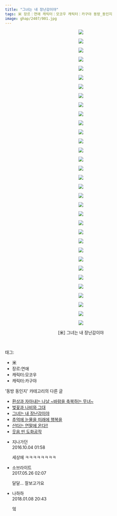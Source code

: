 ```yaml
---
title: "그녀는 내 장난감이야"
tags: 米 장르：연애 캐릭터：모코우 캐릭터：카구야 동방_동인지
image: ghap/2407/001.jpg
---
```

<div class="article">
<p style="text-align: center; clear: none; float: none;"><img src="{{ site.nasurl }}/ghap/2407/001.jpg"/></p>
<p style="text-align: center; clear: none; float: none;"><img src="{{ site.nasurl }}/ghap/2407/002.jpg"/></p>
<p style="text-align: center; clear: none; float: none;"><img src="{{ site.nasurl }}/ghap/2407/003.jpg"/></p>
<p style="text-align: center; clear: none; float: none;"><img src="{{ site.nasurl }}/ghap/2407/004.jpg"/></p>
<p style="text-align: center; clear: none; float: none;"><img src="{{ site.nasurl }}/ghap/2407/005.jpg"/></p>
<p style="text-align: center; clear: none; float: none;"><img src="{{ site.nasurl }}/ghap/2407/006.jpg"/></p>
<p style="text-align: center; clear: none; float: none;"><img src="{{ site.nasurl }}/ghap/2407/007.jpg"/></p>
<p style="text-align: center; clear: none; float: none;"><img src="{{ site.nasurl }}/ghap/2407/008.jpg"/></p>
<p style="text-align: center; clear: none; float: none;"><img src="{{ site.nasurl }}/ghap/2407/009.jpg"/></p>
<p style="text-align: center; clear: none; float: none;"><img src="{{ site.nasurl }}/ghap/2407/010.jpg"/></p>
<p style="text-align: center; clear: none; float: none;"><img src="{{ site.nasurl }}/ghap/2407/011.jpg"/></p>
<p style="text-align: center; clear: none; float: none;"><img src="{{ site.nasurl }}/ghap/2407/012.jpg"/></p>
<p style="text-align: center; clear: none; float: none;"><img src="{{ site.nasurl }}/ghap/2407/013.jpg"/></p>
<p style="text-align: center; clear: none; float: none;"><img src="{{ site.nasurl }}/ghap/2407/014.jpg"/></p>
<p style="text-align: center; clear: none; float: none;"><img src="{{ site.nasurl }}/ghap/2407/015.jpg"/></p>
<p style="text-align: center; clear: none; float: none;"><img src="{{ site.nasurl }}/ghap/2407/016.jpg"/></p>
<p style="text-align: center; clear: none; float: none;"><img src="{{ site.nasurl }}/ghap/2407/017.jpg"/></p>
<p style="text-align: center; clear: none; float: none;"><img src="{{ site.nasurl }}/ghap/2407/018.jpg"/></p>
<p style="text-align: center; clear: none; float: none;"><img src="{{ site.nasurl }}/ghap/2407/019.jpg"/></p>
<p style="text-align: center; clear: none; float: none;"><img src="{{ site.nasurl }}/ghap/2407/020.jpg"/></p>
<p style="text-align: center; clear: none; float: none;"><img src="{{ site.nasurl }}/ghap/2407/021.jpg"/></p>
<p style="text-align: center; clear: none; float: none;"><img src="{{ site.nasurl }}/ghap/2407/022.jpg"/></p>
<p style="text-align: center; clear: none; float: none;"><img src="{{ site.nasurl }}/ghap/2407/023.jpg"/></p>
<p style="text-align: center; clear: none; float: none;"><img src="{{ site.nasurl }}/ghap/2407/024.jpg"/></p>
<p style="text-align: center; clear: none; float: none;"><img src="{{ site.nasurl }}/ghap/2407/025.jpg"/></p>
<p style="text-align: center; clear: none; float: none;"><img src="{{ site.nasurl }}/ghap/2407/026.jpg"/></p>
<p style="text-align: center; clear: none; float: none;"><img src="{{ site.nasurl }}/ghap/2407/027.jpg"/></p>
<p style="text-align: center; clear: none; float: none;"><img src="{{ site.nasurl }}/ghap/2407/028.jpg"/></p>
<p style="text-align: center; clear: none; float: none;"><img src="{{ site.nasurl }}/ghap/2407/029.jpg"/></p>
<p style="text-align: center; clear: none; float: none;"><img src="{{ site.nasurl }}/ghap/2407/030.jpg"/></p>
<p style="text-align: center; clear: none; float: none;"><img src="{{ site.nasurl }}/ghap/2407/031.jpg"/></p>
<p style="text-align: center; clear: none; float: none;"><img src="{{ site.nasurl }}/ghap/2407/032.jpg"/></p>
<p style="text-align: center; clear: none; float: none;"><img src="{{ site.nasurl }}/ghap/2407/033.jpg"/></p>
<p style="text-align: center; clear: none; float: none;">[米] 그녀는 내 장난감이야</p>
<p><br/></p>
</div><div class="tagTrail">
<p>태그: </p>
<ul>
<li>米</li>
<li>장르:연애</li>
<li>캐릭터:모코우</li>
<li>캐릭터:카구야</li>
</ul>
</div><div class="another">
<p>'동방 동인지' 카테고리의 다른 글</p>
<ul>
<li><a href="/2016-09-30-ghap_2409">환상과 자아내는 나날 ~바람을 축복하는 무녀~</a></li>
<li><a href="/2016-09-30-ghap_2408">벚꽃과 나비와 그대</a></li>
<li><a href="/2016-09-30-ghap_2407">그녀는 내 장난감이야</a></li>
<li><a href="/2016-09-30-ghap_2406">추억에 눈물을 미래에 행복을</a></li>
<li><a href="/2016-09-30-ghap_2405">산타는 연말에 온다!!</a></li>
<li><a href="/2016-09-30-ghap_2403">웃음 띤 도화공작</a></li>
</ul>
</div><div class="cb_module cb_fluid">
<div class="cb_wrt cb_profile">
<div class="comment">
<ul>
<li class="cb_thumb_off" id="comment14819701">
<div class="cb_comment_area">
<div class="cb_info_area">
<div class="cb_section">
<span class="cb_nick_name">지나가던</span>
</div>
<div class="cb_section">
<span class="cb_date">2016.10.04 01:58 </span>
</div>
</div>
<div class="cb_dsc_comment">
<p class="cb_dsc">
											세상에 ㅋㅋㅋㅋㅋㅋㅋㅋ
										</p>
</div>
</div></li>
<li class="cb_thumb_off" id="comment14998282">
<div class="cb_comment_area">
<div class="cb_info_area">
<div class="cb_section">
<span class="cb_nick_name">소브라이트</span>
</div>
<div class="cb_section">
<span class="cb_date">2017.05.26 02:07 </span>
</div>
</div>
<div class="cb_dsc_comment">
<p class="cb_dsc">
											달달...  잘보고가요
										</p>
</div>
</div></li>
<li class="cb_thumb_off" id="comment15169420">
<div class="cb_comment_area">
<div class="cb_info_area">
<div class="cb_section">
<span class="cb_nick_name">나하하</span>
</div>
<div class="cb_section">
<span class="cb_date">2018.01.08 20:43 </span>
</div>
</div>
<div class="cb_dsc_comment">
<p class="cb_dsc">
											엌
										</p>
</div>
</div></li>
</ul>
</div>
</div><!-- commentList close -->
</div>